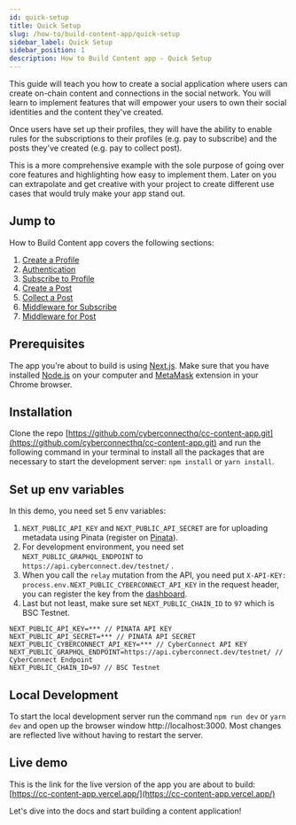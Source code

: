 ```yaml
---
id: quick-setup
title: Quick Setup
slug: /how-to/build-content-app/quick-setup
sidebar_label: Quick Setup
sidebar_position: 1
description: How to Build Content app - Quick Setup
---
```


This guide will teach you how to create a social application where users can create on-chain content and connections in the social network. You will learn to implement features that will empower your users to own their social identities and the content they've created.

Once users have set up their profiles, they will have the ability to enable rules for the subscriptions to their profiles (e.g. pay to subscribe) and the posts they've created (e.g. pay to collect post).

This is a more comprehensive example with the sole purpose of going over core features and highlighting how easy to implement them. Later on you can extrapolate and get creative with your project to create different use cases that would truly make your app stand out.

## Jump to

How to Build Content app covers the following sections:

1. [Create a Profile](/how-to/create-ccProfile/gas-mode)
2. [Authentication](/how-to/build-content-app/authentication)
3. [Subscribe to Profile](/how-to/build-content-app/subscribe-to-profile)
4. [Create a Post](/how-to/build-content-app/create-a-post)
5. [Collect a Post](/how-to/build-content-app/collect-a-post)
6. [Middleware for Subscribe](/how-to/build-content-app/middleware-for-subscribe)
7. [Middleware for Post](/how-to/build-content-app/middleware-for-post)

## Prerequisites

The app you're about to build is using [Next.js](https://nextjs.org/). Make sure that you have installed [Node.js](https://nodejs.org/en/download/) on your computer and [MetaMask](https://metamask.io/) extension in your Chrome browser.

## Installation

Clone the repo [https://github.com/cyberconnecthq/cc-content-app.git](https://github.com/cyberconnecthq/cc-content-app.git) and run the following command in your terminal to install all the packages that are necessary to start the development server: `npm install` or `yarn install`.

## Set up env variables

In this demo, you need set 5 env variables:

1. `NEXT_PUBLIC_API_KEY` and `NEXT_PUBLIC_API_SECRET` are for uploading metadata using Pinata (register on [Pinata](https://www.pinata.cloud/)).
2. For development environment, you need set `NEXT_PUBLIC_GRAPHQL_ENDPOINT` to `https://api.cyberconnect.dev/testnet/` .
3. When you call the `relay` mutation from the API, you need put `X-API-KEY: process.env.NEXT_PUBLIC_CYBERCONNECT_API_KEY` in the request header, you can register the key from the [dashboard](https://dashboard.cyberconnect.me/).
4. Last but not least, make sure set `NEXT_PUBLIC_CHAIN_ID` to `97` which is BSC Testnet.

```
NEXT_PUBLIC_API_KEY=*** // PINATA API KEY
NEXT_PUBLIC_API_SECRET=*** // PINATA API SECRET
NEXT_PUBLIC_CYBERCONNECT_API_KEY=*** // CyberConnect API KEY
NEXT_PUBLIC_GRAPHQL_ENDPOINT=https://api.cyberconnect.dev/testnet/ // CyberConnect Endpoint
NEXT_PUBLIC_CHAIN_ID=97 // BSC Testnet

```

## Local Development

To start the local development server run the command `npm run dev` or `yarn dev` and open up the browser window http://localhost:3000. Most changes are reflected live without having to restart the server.

## Live demo

This is the link for the live version of the app you are about to build: [https://cc-content-app.vercel.app/](https://cc-content-app.vercel.app/)

Let's dive into the docs and start building a content application!
